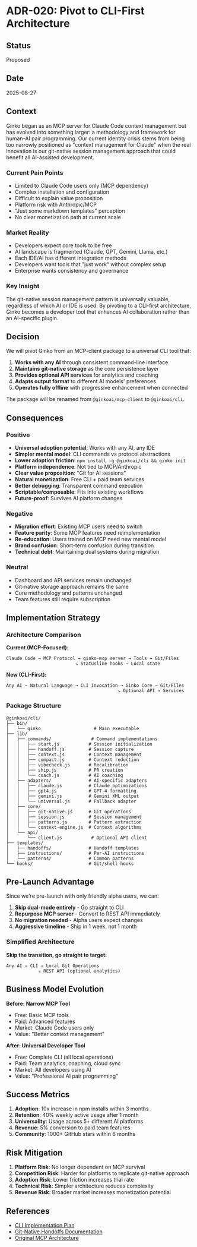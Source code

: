 # ADR-020: Pivot to CLI-First Architecture

## Status
Proposed

## Date
2025-08-27

## Context

Ginko began as an MCP server for Claude Code context management but has evolved into something larger: a methodology and framework for human-AI pair programming. Our current identity crisis stems from being too narrowly positioned as "context management for Claude" when the real innovation is our git-native session management approach that could benefit all AI-assisted development.

### Current Pain Points
- Limited to Claude Code users only (MCP dependency)
- Complex installation and configuration 
- Difficult to explain value proposition
- Platform risk with Anthropic/MCP
- "Just some markdown templates" perception
- No clear monetization path at current scale

### Market Reality
- Developers expect core tools to be free
- AI landscape is fragmented (Claude, GPT, Gemini, Llama, etc.)
- Each IDE/AI has different integration methods
- Developers want tools that "just work" without complex setup
- Enterprise wants consistency and governance

### Key Insight
The git-native session management pattern is universally valuable, regardless of which AI or IDE is used. By pivoting to a CLI-first architecture, Ginko becomes a developer tool that enhances AI collaboration rather than an AI-specific plugin.

## Decision

We will pivot Ginko from an MCP-client package to a universal CLI tool that:

1. **Works with any AI** through consistent command-line interface
2. **Maintains git-native storage** as the core persistence layer
3. **Provides optional API services** for analytics and coaching
4. **Adapts output format** to different AI models' preferences
5. **Operates fully offline** with progressive enhancement when connected

The package will be renamed from `@ginkoai/mcp-client` to `@ginkoai/cli`.

## Consequences

### Positive
- **Universal adoption potential**: Works with any AI, any IDE
- **Simpler mental model**: CLI commands vs protocol abstractions  
- **Lower adoption friction**: `npm install -g @ginkoai/cli && ginko init`
- **Platform independence**: Not tied to MCP/Anthropic
- **Clear value proposition**: "Git for AI sessions"
- **Natural monetization**: Free CLI + paid team services
- **Better debugging**: Transparent command execution
- **Scriptable/composable**: Fits into existing workflows
- **Future-proof**: Survives AI platform changes

### Negative
- **Migration effort**: Existing MCP users need to switch
- **Feature parity**: Some MCP features need reimplementation
- **Re-education**: Users trained on MCP need new mental model
- **Brand confusion**: Short-term confusion during transition
- **Technical debt**: Maintaining dual systems during migration

### Neutral
- Dashboard and API services remain unchanged
- Git-native storage approach remains the same
- Core methodology and patterns unchanged
- Team features still require subscription

## Implementation Strategy

### Architecture Comparison

**Current (MCP-Focused):**
```
Claude Code → MCP Protocol → ginko-mcp server → Tools → Git/Files
                          ↘ Statusline hooks → Local state
```

**New (CLI-First):**
```
Any AI → Natural Language → CLI invocation → Ginko Core → Git/Files
                                          ↘ Optional API → Services
```

### Package Structure
```
@ginkoai/cli/
├── bin/
│   └── ginko                    # Main executable
├── lib/
│   ├── commands/               # Command implementations
│   │   ├── start.js           # Session initialization
│   │   ├── handoff.js         # Session capture
│   │   ├── context.js         # Context management
│   │   ├── compact.js         # Context reduction
│   │   ├── vibecheck.js       # Recalibration
│   │   ├── ship.js            # PR creation
│   │   └── coach.js           # AI coaching
│   ├── adapters/              # AI-specific adapters
│   │   ├── claude.js          # Claude optimizations
│   │   ├── gpt4.js            # GPT-4 formatting
│   │   ├── gemini.js          # Gemini XML output
│   │   └── universal.js       # Fallback adapter
│   ├── core/
│   │   ├── git-native.js      # Git operations
│   │   ├── session.js         # Session management
│   │   ├── patterns.js        # Pattern extraction
│   │   └── context-engine.js  # Context algorithms
│   └── api/
│       └── client.js           # Optional API client
├── templates/
│   ├── handoffs/              # Handoff templates
│   ├── instructions/          # Per-AI instructions
│   └── patterns/              # Common patterns
└── hooks/                     # Git/shell hooks
```

## Pre-Launch Advantage

Since we're pre-launch with only friendly alpha users, we can:
1. **Skip dual-mode entirely** - Go straight to CLI
2. **Repurpose MCP server** - Convert to REST API immediately
3. **No migration needed** - Alpha users expect changes
4. **Aggressive timeline** - Ship in 1 week, not 1 month

### Simplified Architecture

**Skip the transition, go straight to target:**
```
Any AI → CLI → Local Git Operations
            ↘ REST API (optional analytics)
```

## Business Model Evolution

**Before: Narrow MCP Tool**
- Free: Basic MCP tools
- Paid: Advanced features
- Market: Claude Code users only
- Value: "Better context management"

**After: Universal Developer Tool**
- Free: Complete CLI (all local operations)
- Paid: Team analytics, coaching, cloud sync
- Market: All developers using AI
- Value: "Professional AI pair programming"

## Success Metrics

1. **Adoption**: 10x increase in npm installs within 3 months
2. **Retention**: 40% weekly active usage after 1 month
3. **Universality**: Usage across 5+ different AI platforms
4. **Revenue**: 5% conversion to paid team features
5. **Community**: 1000+ GitHub stars within 6 months

## Risk Mitigation

1. **Platform Risk**: No longer dependent on MCP survival
2. **Competition Risk**: Harder for platforms to replicate git-native approach
3. **Adoption Risk**: Lower friction increases trial rate
4. **Technical Risk**: Simpler architecture reduces complexity
5. **Revenue Risk**: Broader market increases monetization potential

## References

- [CLI Implementation Plan](./CLI-PIVOT-IMPLEMENTATION-PLAN.md)
- [Git-Native Handoffs Documentation](/docs/GIT-NATIVE-HANDOFFS.md)
- [Original MCP Architecture](./ADR-014-mcp-server-consolidation-and-rationalization.md)